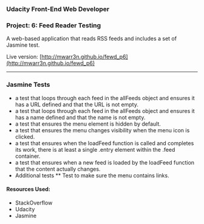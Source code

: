 ### Udacity Front-End Web Developer
### Project: 6: Feed Reader Testing

A web-based application that reads RSS feeds and includes a set of Jasmine test. 

Live version: [http://mwarr3n.github.io/fewd_p6](http://mwarr3n.github.io/fewd_p6)

---

### Jasmine Tests

* a test that loops through each feed in the allFeeds object and ensures it has a URL defined and that the URL is not empty.
* a test that loops through each feed in the allFeeds object and ensures it has a name defined and that the name is not empty.
* a test that ensures the menu element is hidden by default.
* a test that ensures the menu changes visibility when the menu icon is clicked. 
* a test that ensures when the loadFeed function is called and completes its work, there is at least a single .entry element within the .feed container.
* a test that ensures when a new feed is loaded by the loadFeed function that the content actually changes. 
* Additional tests 
** Test to make sure the menu contains links.

#### Resources Used:
* StackOverflow
* Udacity
* Jasmine
